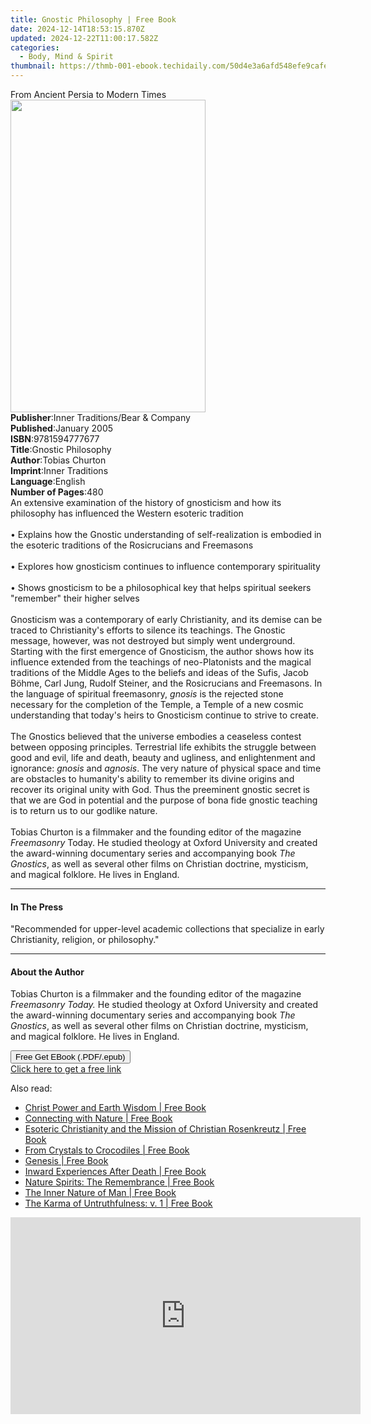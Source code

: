 ```yaml
---
title: Gnostic Philosophy | Free Book
date: 2024-12-14T18:53:15.870Z
updated: 2024-12-22T11:00:17.582Z
categories:
  - Body, Mind & Spirit
thumbnail: https://thmb-001-ebook.techidaily.com/50d4e3a6afd548efe9cafeef28fdb6ada27dfb6aec90191ea0362433c23bb158.jpg
---
```

<main id="book-container">
  <div class="flex flex-col">
    <div class="book-brief flex-1 py-6 px-4 sm:p-6 md:py-10 md:px-8">
      <!-- brief-->
      <div class="book-brief-main">From Ancient Persia to Modern Times</div>
    </div>
    <div
      class="book-meta-info flex-1 grid gap-4 col-start-1 col-end-3 row-start-1 sm:mb-6 sm:grid-cols-4 lg:gap-6 lg:col-start-2 lg:row-end-6 lg:row-span-6 lg:mb-0"
    >
      <div
        class="book-meta-info-left place-content-center mt-4 p-4 text-sm leading-6 col-start-2 col-span-2 dark:text-slate-400"
      >
        <img
          class="w-full h-500 object-cover rounded-lg sm:h-255 sm:col-span-2 lg:col-span-full"
          src="https://img-001-ebook.techidaily.com/21e2c591127d9c40caa2d7f2d3e2893c69bc7e4dc6463899045cb3a15701d334.jpg"
          alt=""
          width="312"
          height="500"
        />
      </div>
      <div
        class="book-meta-info-right mt-2 col-start-1 row-start-2 col-span-3 self-center"
      >
        <!-- meta data  -->
        <div class="flex flex-col px-4 md:px-8">
          <div class="flex-1">
            <strong>Publisher</strong>:<span class="px-2"
              >Inner Traditions/Bear &amp; Company</span
            >
          </div>
          <div class="flex-1">
            <strong>Published</strong>:<span class="px-2">January 2005</span>
          </div>
          <div class="flex-1">
            <strong>ISBN</strong>:<span class="px-2">9781594777677</span>
          </div>
          <div class="flex-1">
            <strong>Title</strong>:<span class="px-2">Gnostic Philosophy</span>
          </div>
          <div class="flex-1">
            <strong>Author</strong>:<span class="px-2">Tobias Churton</span>
          </div>
          <div class="flex-1">
            <strong>Imprint</strong>:<span class="px-2">Inner Traditions</span>
          </div>
          <div class="flex-1">
            <strong>Language</strong>:<span class="px-2">English</span>
          </div>
          <div class="flex-1">
            <strong>Number of Pages</strong>:<span class="px-2">480</span>
          </div>
        </div>
      </div>
    </div>
    <div class="book-description flex-1 py-6 px-4 sm:p-6 md:py-10 md:px-8">
      <div class="book-description-main">
        <div accordion-content="" id="description">
          An extensive examination of the history of gnosticism and how its
          philosophy has influenced the Western esoteric tradition <br /><br />•
          Explains how the Gnostic understanding of self-realization is embodied
          in the esoteric traditions of the Rosicrucians and Freemasons
          <br /><br />• Explores how gnosticism continues to influence
          contemporary spirituality<br /><br />• Shows gnosticism to be a
          philosophical key that helps spiritual seekers "remember" their higher
          selves<br /><br />Gnosticism was a contemporary of early Christianity,
          and its demise can be traced to Christianity's efforts to silence its
          teachings. The Gnostic message, however, was not destroyed but simply
          went underground. Starting with the first emergence of Gnosticism, the
          author shows how its influence extended from the teachings of
          neo-Platonists and the magical traditions of the Middle Ages to the
          beliefs and ideas of the Sufis, Jacob Böhme, Carl Jung, Rudolf
          Steiner, and the Rosicrucians and Freemasons. In the language of
          spiritual freemasonry, <i>gnosis</i> is the rejected stone necessary
          for the completion of the Temple, a Temple of a new cosmic
          understanding that today's heirs to Gnosticism continue to strive to
          create.<br /><br />The Gnostics believed that the universe embodies a
          ceaseless contest between opposing principles. Terrestrial life
          exhibits the struggle between good and evil, life and death, beauty
          and ugliness, and enlightenment and ignorance: <i>gnosis</i> and
          <i>agnosis</i>. The very nature of physical space and time are
          obstacles to humanity's ability to remember its divine origins and
          recover its original unity with God. Thus the preeminent gnostic
          secret is that we are God in potential and the purpose of bona fide
          gnostic teaching is to return us to our godlike nature.<br /><br />Tobias
          Churton is a filmmaker and the founding editor of the magazine
          <i>Freemasonry</i> Today. He studied theology at Oxford University and
          created the award-winning documentary series and accompanying book
          <i>The Gnostics</i>, as well as several other films on Christian
          doctrine, mysticism, and magical folklore. He lives in England.
        </div>
        <div class="accordion-fader"></div>
      </div>
    </div>
    <div class="book-excerpts flex-1 py-6 px-4 sm:p-6 md:py-10 md:px-8">
      <!-- excerpts-->
      <div class="book-excerpts-main">
        <hr />
        <h4 class="placeholder placeholder-heading">
          <span>In The Press</span>
        </h4>
        <p>
          "Recommended for upper-level academic collections that specialize in
          early Christianity, religion, or philosophy."
        </p>
      </div>
    </div>
    <div class="book-about-author flex-1 py-6 px-4 sm:p-6 md:py-10 md:px-8">
      <!-- about author-->
      <div class="book-main-author-main">
        <hr />
        <h4 class="placeholder placeholder-heading">
          <span>About the Author</span>
        </h4>
        <p>
          Tobias Churton is a filmmaker and the founding editor of the magazine
          <i>Freemasonry</i> <i>Today.</i> He studied theology at Oxford
          University and created the award-winning documentary series and
          accompanying book <i>The Gnostics</i>, as well as several other films
          on Christian doctrine, mysticism, and magical folklore. He lives in
          England.
        </p>
      </div>
    </div>
    <div class="book-free-get flex-1 py-6 px-4 sm:p-6 md:py-10 md:px-8">
      <button
        id="btn-free-get"
        class="bg-blue-500 hover:bg-blue-700 text-white font-bold py-2 px-4 rounded"
      >
        Free Get EBook (.PDF/.epub)
      </button>
      <div id="countdown-display" class="px-2 text-lg mt-2"></div>
      <a
        id="free-link"
        class="hidden bg-blue-500 hover:bg-blue-700 text-white font-bold py-2 px-4 rounded"
        href="https://www.ebooks.com/en-us/book/95782044/gnostic-philosophy/tobias-churton/"
        target="_blank"
        >Click here to get a free link</a
      >
    </div>
    <script>
      let countdownTime = 0;
      let countdownInterval = null;
      document
        .getElementById('btn-free-get')
        .addEventListener('click', startCountdown);
      function startCountdown() {
        countdownTime = new Date().getTime() + 60000 * 3;
        countdownInterval = setInterval(updateCountdown, 1000);
        document.getElementById('btn-free-get').disabled = true;
        document
          .getElementById('btn-free-get')
          .classList.add('bg-gray-500', 'cursor-not-allowed');
      }
      function updateCountdown() {
        let currentTime = new Date().getTime();
        let timeLeft = countdownTime - currentTime;
        let secondsLeft = Math.floor(timeLeft / 1000);
        document.getElementById('countdown-display').innerHTML =
          `Remaining time: ${secondsLeft} seconds.`;
        if (secondsLeft <= 0) {
          clearInterval(countdownInterval);
          document.getElementById('btn-free-get').classList.add('hidden');
          document.getElementById('free-link').classList.remove('hidden');
          document.getElementById('countdown-display').innerHTML = '';
        }
      }
    </script>
  </div>
</main>

<ins class="adsbygoogle"
      style="display:block"
      data-ad-client="ca-pub-7571918770474297"
      data-ad-slot="8358498916"
      data-ad-format="auto"
      data-full-width-responsive="true"></ins>
    

<span class="atpl-alsoreadstyle">Also read:</span>
<div><ul>
<li><a href="https://novels-ebooks.techidaily.com/210932703-9781912992119-christ-power-and-earth-wisdom/"><u>Christ Power and Earth Wisdom | Free Book</u></a></li>
<li><a href="https://novels-ebooks.techidaily.com/210932685-9781915776013-connecting-with-nature/"><u>Connecting with Nature | Free Book</u></a></li>
<li><a href="https://novels-ebooks.techidaily.com/210932713-9781855843073-esoteric-christianity-and-the-mission-of-christian-rosenkreutz/"><u>Esoteric Christianity and the Mission of Christian Rosenkreutz | Free Book</u></a></li>
<li><a href="https://novels-ebooks.techidaily.com/210932704-9781855843653-from-crystals-to-crocodiles/"><u>From Crystals to Crocodiles | Free Book</u></a></li>
<li><a href="https://novels-ebooks.techidaily.com/210932684-9781855843684-genesis/"><u>Genesis | Free Book</u></a></li>
<li><a href="https://novels-ebooks.techidaily.com/210932696-9781855844612-inward-experiences-after-death/"><u>Inward Experiences After Death | Free Book</u></a></li>
<li><a href="https://novels-ebooks.techidaily.com/210932697-9781905570522-nature-spirits-the-remembrance/"><u>Nature Spirits: The Remembrance | Free Book</u></a></li>
<li><a href="https://novels-ebooks.techidaily.com/210932707-9781855844285-the-inner-nature-of-man/"><u>The Inner Nature of Man | Free Book</u></a></li>
<li><a href="https://novels-ebooks.techidaily.com/210932686-9781855844896-the-karma-of-untruthfulness-v-1/"><u>The Karma of Untruthfulness: v. 1 | Free Book</u></a></li>
</ul></div>

<!-- affiliate ads begin -->
<iframe width="560" height="315" src="https://www.youtube.com/embed/rdNq2Sp031s?si=3FcJa3dQLraUDHKv" title="YouTube video player" frameborder="0" allow="accelerometer; autoplay; clipboard-write; encrypted-media; gyroscope; picture-in-picture; web-share" referrerpolicy="strict-origin-when-cross-origin" allowfullscreen></iframe>
<!-- affiliate ads end -->

